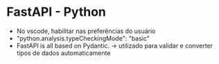 # FastAPI - Python

- No vscode, habilitar nas preferências do usuário
- "python.analysis.typeCheckingMode": "basic"
- FastAPI is all based on Pydantic. -> utilizado para validar e converter tipos de dados automaticamente
